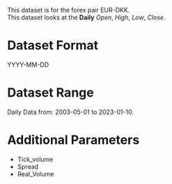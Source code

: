 This dataset is for the forex pair EUR-DKK.    
This dataset looks at the **Daily** _Open_, _High_, _Low_, _Close_.   

# Dataset Format  

YYYY-MM-DD    

# Dataset Range    

Daily Data from: 2003-05-01 to 2023-01-10.    

# Additional Parameters    

* Tick_volume    
* Spread    
* Real_Volume    
 